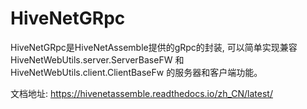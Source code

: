 # HiveNetGRpc

HiveNetGRpc是HiveNetAssemble提供的gRpc的封装, 可以简单实现兼容 HiveNetWebUtils.server.ServerBaseFW 和 HiveNetWebUtils.client.ClientBaseFw 的服务器和客户端功能。

文档地址: https://hivenetassemble.readthedocs.io/zh_CN/latest/
